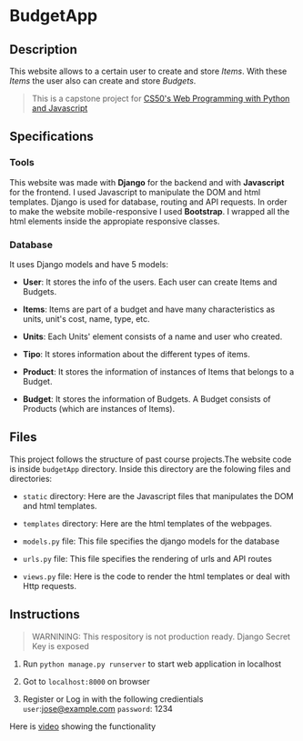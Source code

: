 # BudgetApp

## Description
This website allows to a certain user to create and store *Items*. With these *Items* the user also can create and store *Budgets*.

> This is a capstone project for [CS50's Web Programming with Python and Javascript](https://cs50.harvard.edu/web/2020/)

## Specifications

### Tools

This website was made with **Django** for the backend and with **Javascript** for the frontend. I used Javascript to manipulate the DOM and html templates. Django is used for database, routing and API requests. In order to make the website mobile-responsive I used **Bootstrap**. I wrapped all the html elements inside the appropiate responsive classes.

### Database

It uses Django models and have 5 models:

- **User**: It stores the info of the users. Each user can create Items and Budgets.

- **Items**: Items are part of a budget and have many characteristics as units, unit's cost, name, type, etc.

- **Units**: Each Units' element consists of a name and user who created.

- **Tipo**: It stores information about the different types of items.

- **Product**: It stores the information of instances of Items that belongs to a Budget.

- **Budget**: It stores the information of Budgets. A Budget consists of Products (which are instances of Items).


## Files

This project follows the structure of past course projects.The website code is inside `budgetApp` directory. 
Inside this directory are the folowing files and directories:

- `static` directory: Here are the Javascript files that manipulates the DOM and html templates.

- `templates` directory: Here are the html templates of the webpages. 

- `models.py` file: This file specifies the django models for the database

- `urls.py` file: This file specifies the rendering of urls and API routes

- `views.py` file: Here is the code to render the html templates or deal with Http requests.

## Instructions

> WARNINING: This respository is not production ready. Django Secret Key is exposed

1. Run `python manage.py runserver` to start web application in localhost

2. Got to `localhost:8000` on browser

3. Register or Log in with the following credientials `user`:jose@example.com `password`: 1234

Here is [video](https://youtu.be/bviXT05DLRI) showing the functionality
